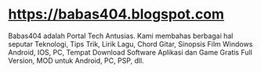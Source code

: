 # https://babas404.blogspot.com
Babas404 adalah Portal Tech Antusias. Kami membahas berbagai hal seputar Teknologi, Tips Trik, Lirik Lagu, Chord Gitar, Sinopsis Film Windows Android, IOS, PC, Tempat Download Software Aplikasi dan Game Gratis Full Version, MOD untuk Android, PC, PSP, dll.
